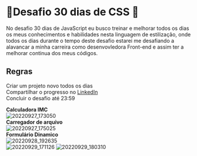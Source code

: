 # :rocket:Desafio 30 dias de CSS :rocket:

No desafio 30 dias de JavaScript eu busco treinar e melhorar todos os dias os meus conhecimentos e habilidades nesta linguagem de estilização, onde todos os dias durante o tempo deste desafio estarei me desafiando a alavancar a minha carreira como desenvovledora Front-end e assim ter a melhorar continua dos meus códigos.

## Regras
Criar um projeto novo todos os dias <br>
Compartilhar o progresso no [LinkedIn](https://www.linkedin.com/in/camilamaraschin/) <br>
Concluir o desafio até 23:59 <br>

<b>Calculadora IMC</b><br>
![20220927_173050](https://user-images.githubusercontent.com/105385268/192630338-a428c883-acf4-4b1b-b4b7-9a350af6fa49.gif) <br>
<b>Carregador de arquivo</b><br>
![20220927_175025](https://user-images.githubusercontent.com/105385268/192632856-2708cea1-ef2f-4e57-8e5a-3e96e9549542.gif)<br>
<b>Formulário Dinamico</b><br>
![20220928_192635](https://user-images.githubusercontent.com/105385268/192900025-39e8b6e3-1899-4629-a8c0-bf73d3065672.gif)<br>
![20220929_171126](https://user-images.githubusercontent.com/105385268/193141672-c34f9e61-f54f-48ba-a893-970a24b0a464.gif)
![20220929_180310](https://user-images.githubusercontent.com/105385268/193141767-7185872c-582a-4e65-8e60-b515da80b8e4.gif)
